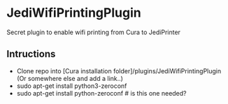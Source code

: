 # JediWifiPrintingPlugin
Secret plugin to enable wifi printing from Cura to JediPrinter

Intructions
----
- Clone repo into [Cura installation folder]/plugins/JediWifiPrintingPlugin (Or somewhere else and add a link..)
- sudo apt-get install python3-zeroconf
- sudo apt-get install python-zeroconf # is this one needed?
